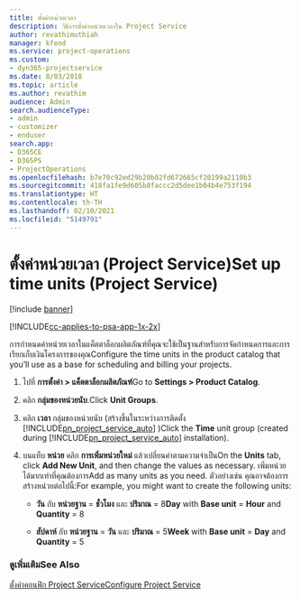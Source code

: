 ```yaml
---
title: ตั้งค่าหน่วยเวลา
description: วิธีการตั้งค่าหน่วยเวลาใน Project Service
author: revathimuthiah
manager: kfend
ms.service: project-operations
ms.custom:
- dyn365-projectservice
ms.date: 8/03/2018
ms.topic: article
ms.author: revathim
audience: Admin
search.audienceType:
- admin
- customizer
- enduser
search.app:
- D365CE
- D365PS
- ProjectOperations
ms.openlocfilehash: b7e70c92ed29b20b02fd672665cf20199a2110b3
ms.sourcegitcommit: 418fa1fe9d605b8faccc2d5dee1b04b4e753f194
ms.translationtype: HT
ms.contentlocale: th-TH
ms.lasthandoff: 02/10/2021
ms.locfileid: "5149791"
---
```

# <a name="set-up-time-units-project-service"></a><span data-ttu-id="50921-103">ตั้งค่าหน่วยเวลา (Project Service)</span><span class="sxs-lookup"><span data-stu-id="50921-103">Set up time units (Project Service)</span></span>

[!include [banner](../includes/psa-now-project-operations.md)]

[!INCLUDE[cc-applies-to-psa-app-1x-2x](../includes/cc-applies-to-psa-app-1x-2x.md)]

<span data-ttu-id="50921-104">การกำหนดค่าหน่วยเวลาในแค็ตตาล็อกผลิตภัณฑ์ที่คุณจะใช้เป็นฐานสำหรับการจัดกำหนดการและการเรียกเก็บเงินโครงการของคุณ</span><span class="sxs-lookup"><span data-stu-id="50921-104">Configure the time units in the product catalog that you’ll use as a base for scheduling and billing your projects.</span></span>  
  
1. <span data-ttu-id="50921-105">ไปที่ **การตั้งค่า > แค็ตตาล็อกผลิตภัณฑ์**</span><span class="sxs-lookup"><span data-stu-id="50921-105">Go to **Settings > Product Catalog**.</span></span>  
  
2. <span data-ttu-id="50921-106">คลิก **กลุ่มของหน่วยนับ**.</span><span class="sxs-lookup"><span data-stu-id="50921-106">Click **Unit Groups**.</span></span>  
  
3. <span data-ttu-id="50921-107">คลิก **เวลา** กลุ่มของหน่วยนับ (สร้างขึ้นในระหว่างการติดตั้ง [!INCLUDE[pn_project_service_auto](../includes/pn-project-service-auto.md)] )</span><span class="sxs-lookup"><span data-stu-id="50921-107">Click the **Time** unit group (created during [!INCLUDE[pn_project_service_auto](../includes/pn-project-service-auto.md)] installation).</span></span>  
  
4. <span data-ttu-id="50921-108">บนแท็บ **หน่วย** คลิก **การเพิ่มหน่วยใหม่** แล้วเปลี่ยนค่าตามความจำเป็น</span><span class="sxs-lookup"><span data-stu-id="50921-108">On the **Units** tab, click **Add New Unit**, and then change the values as necessary.</span></span> <span data-ttu-id="50921-109">เพิ่มหน่วยได้มากเท่าที่คุณต้องการ</span><span class="sxs-lookup"><span data-stu-id="50921-109">Add as many units as you need.</span></span> <span data-ttu-id="50921-110">ตัวอย่างเช่น คุณอาจต้องการสร้างหน่วยต่อไปนี้:</span><span class="sxs-lookup"><span data-stu-id="50921-110">For example, you might want to create the following units:</span></span>  
  
   - <span data-ttu-id="50921-111">**วัน** กับ **หน่วยฐาน** = **ชั่วโมง** และ **ปริมาณ** = 8</span><span class="sxs-lookup"><span data-stu-id="50921-111">**Day** with **Base unit** = **Hour** and **Quantity** = 8</span></span>  
  
   - <span data-ttu-id="50921-112">**สัปดาห์** กับ **หน่วยฐาน** = **วัน** และ **ปริมาณ** = 5</span><span class="sxs-lookup"><span data-stu-id="50921-112">**Week** with **Base unit** = **Day** and **Quantity** = 5</span></span>  
  
### <a name="see-also"></a><span data-ttu-id="50921-113">ดูเพิ่มเติม</span><span class="sxs-lookup"><span data-stu-id="50921-113">See Also</span></span>  
 [<span data-ttu-id="50921-114">ตั้งค่าคอนฟิก Project Service</span><span class="sxs-lookup"><span data-stu-id="50921-114">Configure Project Service</span></span>](../psa/configure.md)
